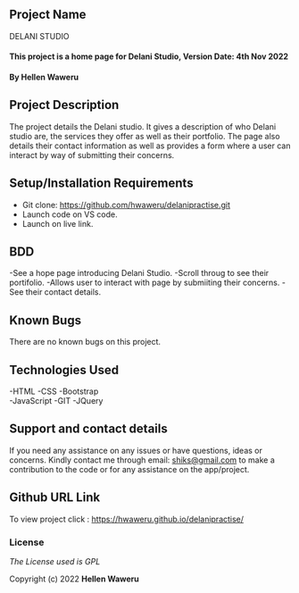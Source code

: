## Project Name

DELANI STUDIO

#### This project is a home page for Delani Studio, Version Date: 4th Nov 2022

#### By **Hellen Waweru**

## Project Description

The project details the Delani studio. It gives a description of who Delani studio are, the services they offer as well as their portfolio. The page also details their contact information as well as provides a form where a user can interact by way of submitting their concerns.

## Setup/Installation Requirements

- Git clone: https://github.com/hwaweru/delanipractise.git
- Launch code on VS code.
- Launch on live link.

## BDD

-See a hope page introducing Delani Studio.
-Scroll throug to see their portifolio.
-Allows user to interact with page by submiiting their concerns.
-See their contact details.


## Known Bugs

There are no known bugs on this project.

## Technologies Used

-HTML
-CSS
-Bootstrap  
-JavaScript
-GIT
-JQuery

## Support and contact details

If you need any assistance on any issues or have questions, ideas or concerns. Kindly contact me through email: shiks@gmail.com to make a contribution to the code or for any assistance on the app/project.

## Github URL Link

To view project click :  https://hwaweru.github.io/delanipractise/

### License

_The License used is GPL_

Copyright (c) 2022 **Hellen Waweru**
